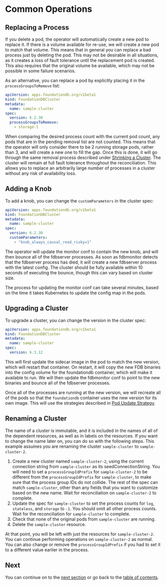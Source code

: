 # Common Operations

## Replacing a Process

If you delete a pod, the operator will automatically create a new pod to replace it. If there is a volume available for re-use, we will create a new pod to match that volume. This means that in general you can replace a bad process just by deleting the pod. This may not be desirable in all situations, as it creates a loss of fault tolerance until the replacement pod is created. This also requires that the original volume be available, which may not be possible in some failure scenarios.

As an alternative, you can replace a pod by explicitly placing it in the `processGroupsToRemove` list:

```yaml
apiVersion: apps.foundationdb.org/v1beta1
kind: FoundationDBCluster
metadata:
  name: sample-cluster
spec:
  version: 6.2.30
  processGroupsToRemove:
    - storage-1
```

When comparing the desired process count with the current pod count, any pods that are in the pending removal list are not counted. This means that the operator will only consider there to be 2 running storage pods, rather than 3, and will create a new one to fill the gap. Once this is done, it will go through the same removal process described under [Shrinking a Cluster](scaling.md#shrinking-a-cluster). The cluster will remain at full fault tolerance throughout the reconciliation. This allows you to replace an arbitrarily large number of processes in a cluster without any risk of availability loss.

## Adding a Knob

To add a knob, you can change the `customParameters` in the cluster spec:

```yaml
apiVersion: apps.foundationdb.org/v1beta1
kind: FoundationDBCluster
metadata:
  name: sample-cluster
spec:
  version: 6.2.30
  customParameters:
    - "knob_always_causal_read_risky=1"
```

The operator will update the monitor conf to contain the new knob, and will then bounce all of the fdbserver processes. As soon as fdbmonitor detects that the fdbserver process has died, it will create a new fdbserver process with the latest config. The cluster should be fully available within 10 seconds of executing the bounce, though this can vary based on cluster size.

The process for updating the monitor conf can take several minutes, based on the time it takes Kubernetes to update the config map in the pods.

## Upgrading a Cluster

To upgrade a cluster, you can change the version in the cluster spec:

```yaml
apiVersion: apps.foundationdb.org/v1beta1
kind: FoundationDBCluster
metadata:
  name: sample-cluster
spec:
  version: 6.3.12
```

This will first update the sidecar image in the pod to match the new version, which will restart that container. On restart, it will copy the new FDB binaries into the config volume for the foundationdb container, which will make it available to run. We will then update the fdbmonitor conf to point to the new binaries and bounce all of the fdbserver processes.

Once all of the processes are running at the new version, we will recreate all of the pods so that the `foundationdb` container uses the new version for its own image. This will use the strategies described in [Pod Update Strategy](customization.md#pod-update-strategy).

## Renaming a Cluster

The name of a cluster is immutable, and it is included in the names of all of the dependent resources, as well as in labels on the resources. If you want to change the name later on, you can do so with the following steps. This example assumes you are renaming the cluster `sample-cluster` to `sample-cluster-2`.

1.  Create a new cluster named `sample-cluster-2`, using the current connection string from `sample-cluster` as its seedConnectionString. You will need to set a `processGroupIdPrefix` for `sample-cluster-2` to be different from the `processGroupIdPrefix` for `sample-cluster`, to make sure that the process group IDs do not collide. The rest of the spec can match `sample-cluster`, other than any fields that you want to customize based on the new name. Wait for reconciliation on `sample-cluster-2` to complete.
2.  Update the spec for `sample-cluster` to set the process counts for `log`, `stateless`, and `storage` to `-1`. You should omit all other process counts. Wait for the reconciliation for `sample-cluster` to complete.
3.  Check that none of the original pods from `sample-cluster` are running.
4.  Delete the `sample-cluster` resource.

At that point, you will be left with just the resources for `sample-cluster-2`. You can continue performing operations on `sample-cluster-2` as normal. You can also change or remove the `processGroupIdPrefix` if you had to set it to a different value earlier in the process.

## Next

You can continue on to the [next section](scaling.md) or go back to the [table of contents](index.md).
